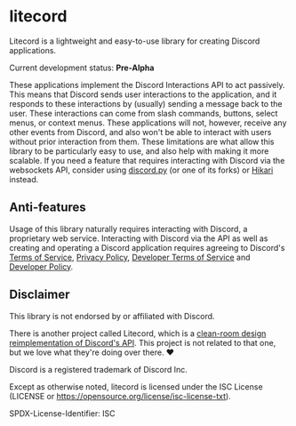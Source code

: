# litecord

Litecord is a lightweight and easy-to-use library for creating Discord applications.

Current development status: **Pre-Alpha**

These applications implement the Discord Interactions API to act passively.
This means that Discord sends user interactions to the application, and it
responds to these interactions by (usually) sending a message back to the user.
These interactions can come from slash commands, buttons, select menus, or context menus.
These applications will not, however, receive any other events from Discord, and also won't be able to interact with users without prior interaction from them.
These limitations are what allow this library to be particularly easy to use,
and also help with making it more scalable. If you need a feature that requires
interacting with Discord via the websockets API, consider using
[discord.py](https://discordpy.readthedocs.io/en/latest/) (or one of its forks)
or [Hikari](https://docs.hikari-py.dev/en/latest/) instead.

## Anti-features

Usage of this library naturally requires interacting with Discord, a proprietary
web service. Interacting with Discord via the API as well as creating and
operating a Discord application requires agreeing to Discord's
[Terms of Service](https://discord.com/terms),
[Privacy Policy](https://discord.com/privacy),
[Developer Terms of Service](https://discord.com/developers/docs/policies-and-agreements/developer-terms-of-service)
and [Developer Policy](https://discord.com/developers/docs/policies-and-agreements/developer-policy).

## Disclaimer

This library is not endorsed by or affiliated with Discord.

There is another project called Litecord, which is a
[clean-room design reimplementation of Discord's API](https://gitlab.com/litecord/litecord).
This project is not related to that one, but we love what they're doing over there. ♥

Discord is a registered trademark of Discord Inc.

Except as otherwise noted, litecord is licensed under the ISC License (LICENSE or https://opensource.org/license/isc-license-txt).

SPDX-License-Identifier: ISC
